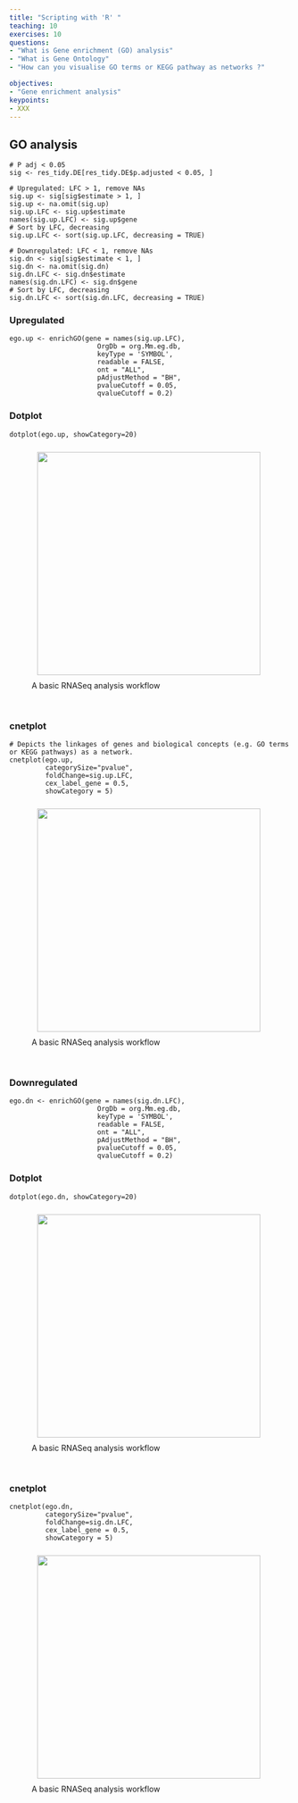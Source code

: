 ```yaml
---
title: "Scripting with 'R' "
teaching: 10
exercises: 10
questions:
- "What is Gene enrichment (GO) analysis"
- "What is Gene Ontology"
- "How can you visualise GO terms or KEGG pathway as networks ?"

objectives:
- "Gene enrichment analysis"
keypoints:
- XXX
---
```




## GO analysis 

~~~
# P adj < 0.05 
sig <- res_tidy.DE[res_tidy.DE$p.adjusted < 0.05, ]

# Upregulated: LFC > 1, remove NAs
sig.up <- sig[sig$estimate > 1, ]
sig.up <- na.omit(sig.up)
sig.up.LFC <- sig.up$estimate
names(sig.up.LFC) <- sig.up$gene
# Sort by LFC, decreasing
sig.up.LFC <- sort(sig.up.LFC, decreasing = TRUE)

# Downregulated: LFC < 1, remove NAs
sig.dn <- sig[sig$estimate < 1, ]
sig.dn <- na.omit(sig.dn)
sig.dn.LFC <- sig.dn$estimate
names(sig.dn.LFC) <- sig.dn$gene
# Sort by LFC, decreasing
sig.dn.LFC <- sort(sig.dn.LFC, decreasing = TRUE)
~~~


### Upregulated 

~~~
ego.up <- enrichGO(gene = names(sig.up.LFC),
                      OrgDb = org.Mm.eg.db, 
                      keyType = 'SYMBOL',
                      readable = FALSE,
                      ont = "ALL",
                      pAdjustMethod = "BH",
                      pvalueCutoff = 0.05, 
                      qvalueCutoff = 0.2)
~~~

### Dotplot
~~~
dotplot(ego.up, showCategory=20)
~~~

<figure>
  <img src="{{ page.root }}/fig/DotPlot_up.png" style="margin:10px;height:400px"/>
  <figcaption> A basic RNASeq analysis workflow </figcaption>
</figure><br>


### cnetplot
~~~
# Depicts the linkages of genes and biological concepts (e.g. GO terms or KEGG pathways) as a network.
cnetplot(ego.up, 
         categorySize="pvalue", 
         foldChange=sig.up.LFC,
         cex_label_gene = 0.5,
         showCategory = 5)
~~~

<figure>
  <img src="{{ page.root }}/fig/cnePlot_up.png" style="margin:10px;height:400px"/>
  <figcaption> A basic RNASeq analysis workflow </figcaption>
</figure><br>

### Downregulated
~~~
ego.dn <- enrichGO(gene = names(sig.dn.LFC),
                      OrgDb = org.Mm.eg.db, 
                      keyType = 'SYMBOL',
                      readable = FALSE,
                      ont = "ALL",
                      pAdjustMethod = "BH",
                      pvalueCutoff = 0.05, 
                      qvalueCutoff = 0.2)
~~~

### Dotplot
~~~
dotplot(ego.dn, showCategory=20)
~~~

<figure>
  <img src="{{ page.root }}/fig/DotPlot_down.png" style="margin:10px;height:400px"/>
  <figcaption> A basic RNASeq analysis workflow </figcaption>
</figure><br>

### cnetplot
~~~
cnetplot(ego.dn, 
         categorySize="pvalue", 
         foldChange=sig.dn.LFC,
         cex_label_gene = 0.5,
         showCategory = 5)
~~~

<figure>
  <img src="{{ page.root }}/fig/cnePlot_down.png" style="margin:10px;height:400px"/>
  <figcaption> A basic RNASeq analysis workflow </figcaption>
</figure><br>
